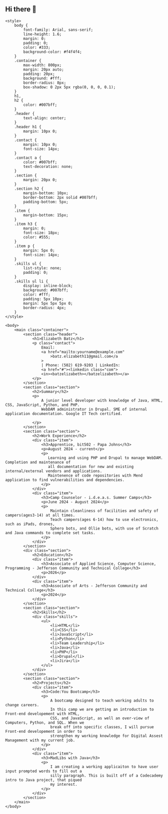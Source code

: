 ## Hi there 👋
<!DOCTYPE html>
<html lang="en">
    <head>
        <meta charset="UTF-8" />
        <meta name="viewport" content="width=device-width, initial-scale=1.0" />
        <title>Resume Template</title>
    </head>

    <style>
        body {
            font-family: Arial, sans-serif;
            line-height: 1.6;
            margin: 0;
            padding: 0;
            color: #333;
            background-color: #f4f4f4;
        }
        .container {
            max-width: 800px;
            margin: 20px auto;
            padding: 20px;
            background: #fff;
            border-radius: 8px;
            box-shadow: 0 2px 5px rgba(0, 0, 0, 0.1);
        }
        h1,
        h2 {
            color: #007bff;
        }
        .header {
            text-align: center;
        }
        .header h1 {
            margin: 10px 0;
        }
        .contact {
            margin: 10px 0;
            font-size: 14px;
        }
        .contact a {
            color: #007bff;
            text-decoration: none;
        }
        .section {
            margin: 20px 0;
        }
        .section h2 {
            margin-bottom: 10px;
            border-bottom: 2px solid #007bff;
            padding-bottom: 5px;
        }
        .item {
            margin-bottom: 15px;
        }
        .item h3 {
            margin: 0;
            font-size: 18px;
            color: #555;
        }
        .item p {
            margin: 5px 0;
            font-size: 14px;
        }
        .skills ul {
            list-style: none;
            padding: 0;
        }
        .skills ul li {
            display: inline-block;
            background: #007bff;
            color: #fff;
            padding: 5px 10px;
            margin: 5px 5px 5px 0;
            border-radius: 4px;
        }
    </style>

    <body>
        <main class="container">
            <section class="header">
                <h1>Elizabeth Batz</h1>
                <p class="contact">
                    Email:
                    <a href="mailto:yourname@example.com"
                        >batz.elizabeth11@gmail.com</a
                    >
                    | Phone: (502) 619-9203 | LinkedIn:
                    <a href="#"><linkedin class="com">
                    <in><batzelizabeth></batzelizabeth></a>
                </p>
            </section>
            <section class="section">
                <h2>Summary</h2>
                <p>
                    A junior level developer with knowledge of Java, HTML, CSS, JavaScript, Python, and PHP.
                    WebDAM administrator in Drupal. SME of internal application documentation. Google IT Tech certified. 
                    
                </p>
            </section>
            <section class="section">
                <h2>Work Experience</h2>
                <div class="item">
                    <h3>Apprentice, bit502 - Papa Johns</h3>
                    <p>August 2024 - current</p>
                    <p>
                       Learning and using PHP and Drupal to manage WebDAM. Completion and maintenance of 
                       all documentation for new and existing internal/external vendors and applications.
                       Maintenence of code repositories with Mend application to find vulnerabilities and dependencies.
                    </p>
                </div>
                <div class="item">
                    <h3>Camp Counselor - i.d.e.a.s. Summer Camps</h3>
                    <p>June 2024 - August 2024</p>
                    <p>
                        Maintain cleanliness of facilities and safety of campers(ages3-14) at all times. 
                        Teach campers(ages 6-14) how to use electronics, such as iPads, drones,
                        Sphero bots, and Ollie bots, with use of Scratch and Java commands to complete set tasks.
                    </p>
                </div>
            </section>
            <div class="section">
                <h2>Education</h2>
                <div class="item">
                    <h3>Associate of Applied Science, Computer Science, Programming - Jefferson Community and Technical College</h3>
                    <p>2026</p>
                </div>
                <div class="item">
                    <h3>Associate of Arts - Jefferson Community and Technical College</h3>
                    <p>2024</p>
                </div>
            </section>
            <section class="section">
                <h2>Skills</h2>
                <div class="skills">
                    <ul>
                        <li>HTML</li>
                        <li>CSS</li>
                        <li>JavaScript</li>
                        <li>Python</li>
                        <li>Team Leadership</li>
                        <li>Java</li>
                        <li>PHP</li>
                        <li>Drupal</li>
                        <li>Jira</li>
                    </ul>
                </div>
            </section>
            <section class="section">
                <h2>Projects</h2>
                <div class="item">
                    <h3>Code:You Bootcamp</h3>
                    <p>
                        A bootcamp designed to teach working adults to change careers. 
                        In this camp we are getting an introduction to Front-end developement with HTML, 
                        CSS, and JavaScript, as well an over-view of Computers, Python, and SQL. When we 
                        break off into specific classes, I will pursue Front-end developement in order to 
                        strengthen my working knowledge for Digital Assest Management with my current job.
                    </p>
                </div>
                <div class="item">
                    <h3>MadLibs with Java</h3>
                    <p>
                        I am creating a working applicaiton to have user input prompted words to fill out a 
                        silly paragraph. This is built off of a Codecademy intro to Java project, that piqued
                        my interest. 
                    </p>
                </div>
            </section>
        </main>
    </body>
</html>


